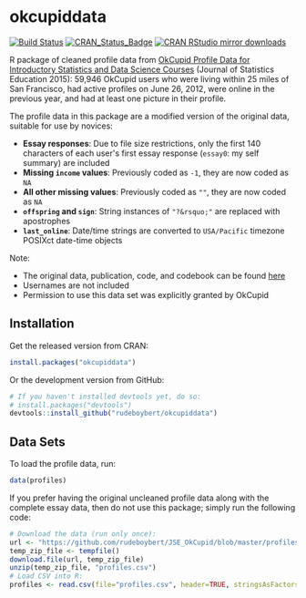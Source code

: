 
<!-- README.md is generated from README.Rmd. Please edit that file -->
okcupiddata
===========

[![Build Status](https://travis-ci.org/rudeboybert/okcupiddata.png?branch=master)](https://travis-ci.org/rudeboybert/okcupiddata) [![CRAN\_Status\_Badge](http://www.r-pkg.org/badges/version/okcupiddata)](http://cran.r-project.org/package=okcupiddata) [![CRAN RStudio mirror downloads](http://cranlogs.r-pkg.org/badges/okcupiddata)](http://www.r-pkg.org/pkg/okcupiddata)

R package of cleaned profile data from [OkCupid Profile Data for Introductory Statistics and Data Science Courses](http://www.amstat.org/publications/jse/v23n2/kim.pdf) (Journal of Statistics Education 2015): 59,946 OkCupid users who were living within 25 miles of San Francisco, had active profiles on June 26, 2012, were online in the previous year, and had at least one picture in their profile.

The profile data in this package are a modified version of the original data, suitable for use by novices:

-   **Essay responses**: Due to file size restrictions, only the first 140 characters of each user's first essay response (`essay0`: my self summary) are included
-   **Missing `income` values**: Previously coded as `-1`, they are now coded as `NA`
-   **All other missing values**: Previously coded as `""`, they are now coded as `NA`
-   **`offspring` and `sign`**: String instances of `"?&rsquo;"` are replaced with apostrophes
-   **`last_online`**: Date/time strings are converted to `USA/Pacific` timezone POSIXct date-time objects

Note:

-   The original data, publication, code, and codebook can be found [here](https://github.com/rudeboybert/JSE_OkCupid)
-   Usernames are not included
-   Permission to use this data set was explicitly granted by OkCupid

Installation
------------

Get the released version from CRAN:

``` r
install.packages("okcupiddata")
```

Or the development version from GitHub:

``` r
# If you haven't installed devtools yet, do so:
# install.packages("devtools")
devtools::install_github("rudeboybert/okcupiddata")
```

Data Sets
---------

To load the profile data, run:

``` r
data(profiles)
```

If you prefer having the original uncleaned profile data along with the complete essay data, then do not use this package; simply run the following code:

``` r
# Download the data (run only once):
url <- "https://github.com/rudeboybert/JSE_OkCupid/blob/master/profiles.csv.zip?raw=true"
temp_zip_file <- tempfile()
download.file(url, temp_zip_file)
unzip(temp_zip_file, "profiles.csv")
# Load CSV into R:
profiles <- read.csv(file="profiles.csv", header=TRUE, stringsAsFactors = FALSE)
```
